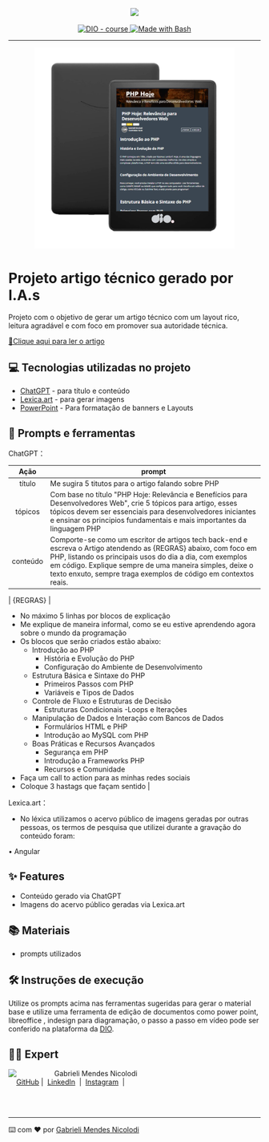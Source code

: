<p align="center">
    <img width="100" src=".github/assets/banner.png">
</p>


<p align="center">
  <a href="https://dio.me/"><img src="https://img.shields.io/badge/DIO-Course-28DA77?logo=youtube" alt="DIO - course">
  </a>
  <a href="https://www.gnu.org/software/bash/" title="Go to Bash homepage"><img src="https://img.shields.io/badge/Prompt-Project-blue?logo=gnu-bash&amp;logoColor=white" alt="Made with Bash">
  </a>
</p>

-------

<p align="center">
  <img 
    src=".github/assets/preview.png"
    width="400"  
  />
</p>

# Projeto artigo técnico gerado por I.A.s


Projeto com o objetivo de gerar um artigo técnico com um layout rico, leitura agradável e com foco em promover sua autoridade técnica.

<a href="https://www.dio.me/articles/php-hoje-relevancia-para-desenvolvedores-web" title="View PDF now"> 📕Clique aqui para ler o artigo</a>

## 💻 Tecnologias utilizadas no projeto

- [ChatGPT](https://chat.openai.com/) - para título e conteúdo
- [Lexica.art](https://lexica.art/) - para gerar imagens
- [PowerPoint](https://www.microsoft.com/en/microsoft-365/powerpoint) - Para formatação de banners e Layouts

## 📄 Prompts e ferramentas


ChatGPT：

|   Ação   | prompt                                                                                                                                                                                                                                                                         |
| :------: | ------------------------------------------------------------------------------------------------------------------------------------------------------------------------------------------------------------------------------------------------------------------------------ |
|  título  | Me sugira 5 titutos para o artigo falando sobre PHP |                                                                                                                                        
| tópicos  | Com base no título "PHP Hoje: Relevância e Benefícios para Desenvolvedores Web", crie 5 tópicos para artigo, esses tópicos devem ser essenciais para desenvolvedores iniciantes e ensinar os principios fundamentais e mais importantes da linguagem PHP |
| conteúdo | Comporte-se como um escritor de artigos tech back-end e escreva o Artigo atendendo as {REGRAS} abaixo, com foco em PHP, listando os principais usos do dia a dia, com exemplos em código.  Explique sempre de uma maneira simples, deixe o texto enxuto, sempre traga exemplos de código em contextos reais. |

| {REGRAS} |
- No máximo 5 linhas por blocos de explicação
- Me explique de maneira informal, como se eu estive aprendendo agora sobre o mundo da programação
- Os blocos que serão criados estão abaixo:
  - Introdução ao PHP
      - História e Evolução do PHP
      - Configuração do Ambiente de Desenvolvimento
  - Estrutura Básica e Sintaxe do PHP
      - Primeiros Passos com PHP
      - Variáveis e Tipos de Dados
  - Controle de Fluxo e Estruturas de Decisão
      - Estruturas Condicionais
      -Loops e Iterações
  - Manipulação de Dados e Interação com Bancos de Dados
      - Formulários HTML e PHP
      - Introdução ao MySQL com PHP
  - Boas Práticas e Recursos Avançados
      - Segurança em PHP
      - Introdução a Frameworks PHP
      - Recursos e Comunidade
- Faça um call to action para as minhas redes sociais
- Coloque 3 hastags que façam sentido |


Lexica.art：

- No léxica utilizamos o acervo público de imagens geradas por outras pessoas, os termos de pesquisa que utilizei durante a gravação do conteúdo foram:

• Angular



## ✨ Features

- Conteúdo gerado via ChatGPT
- Imagens do acervo público geradas via Lexica.art

## 📚 Materiais

- prompts utilizados

## 🛠️ Instruções de execução

Utilize os prompts acima nas ferramentas sugeridas para gerar o material base e utilize uma ferramenta de edição de documentos como power point, libreoffice , indesign para diagramação, o passo a passo em vídeo pode ser conferido na plataforma da [DIO](https://dio.me).

## 👨‍💻 Expert

<p>
    <img 
      align=left 
      margin=10 
      width=80 
      src="https://avatars.githubusercontent.com/u/32705497?v=4"
    />
    <p>&nbsp&nbsp&nbspGabrieli Mendes Nicolodi<br>
    &nbsp&nbsp&nbsp
    <a href="https://github.com/GabrieliMendesNicolodi">
    GitHub</a>&nbsp;|&nbsp;
    <a href="https://www.linkedin.com/in/gabiprogramadoraweb/">LinkedIn</a>
&nbsp;|&nbsp;
    <a href="https://www.instagram.com/gabrielim91/">
    Instagram</a>
&nbsp;|&nbsp;</p>
</p>
<br/><br/>
<p>

---

⌨️ com :heart: por [Gabrieli Mendes Nicolodi](https://github.com/GabrieliMendesNicolodi)